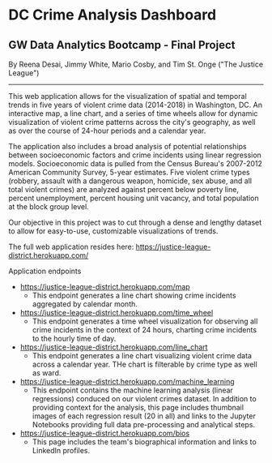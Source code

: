 # DC Crime Analysis Dashboard

## GW Data Analytics Bootcamp - Final Project

By Reena Desai, Jimmy White, Mario Cosby, and Tim St. Onge
("The Justice League")

-----------------------

This web application allows for the visualization of spatial and temporal trends in five years of violent crime data (2014-2018) in Washington, DC. An interactive map, a line chart, and a series of time wheels allow for dynamic visualization of violent crime patterns across the city's geography, as well as over the course of 24-hour periods and a calendar year.

The application also includes a broad analysis of potential relationships between socioeconomic factors and crime incidents using linear regression models. Socioeconomic data is pulled from the Census Bureau's 2007-2012 American Community Survey, 5-year estimates. Five violent crime types (robbery, assault with a dangerous weapon, homicide, sex abuse, and all total violent crimes) are analyzed against percent below poverty line, percent unemployment, percent housing unit vacancy, and total population at the block group level.

Our objective in this project was to cut through a dense and lengthy dataset to allow for easy-to-use, customizable visualizations of trends.

The full web application resides here: https://justice-league-district.herokuapp.com/

Application endpoints 
* https://justice-league-district.herokuapp.com/map
    * This endpoint generates a line chart showing crime incidents aggregated by calendar month.
* https://justice-league-district.herokuapp.com/time_wheel
    * This endpoint generates a time wheel visualization for observing all crime incidents in the context of 24 hours, charting crime incidents to the hourly time of day.
* https://justice-league-district.herokuapp.com/line_chart
    * This endpoint generates a line chart visualizing violent crime data across a calendar year. THe chart is filterable by crime type as well as ward.
* https://justice-league-district.herokuapp.com/machine_learning
    * This endpoint contains the machine learning analysis (linear regressions) conduced on our violent crimes dataset. In addition to providing context for the analysis, this page includes thumbnail images of each regression result (20 in all) and links to the Jupyter Notebooks providing full data pre-processing and analytical steps.
* https://justice-league-district.herokuapp.com/bios
    * This page includes the team's biographical information and links to LinkedIn profiles.